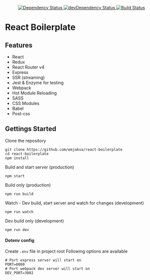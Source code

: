 <div align="center">
  <!-- Dependency Status -->
  <a href="https://david-dm.org/emjaksa/react-boilerplate">
    <img src="https://david-dm.org/emjaksa/react-boilerplate.svg" alt="Dependency Status" />
  </a>
  <!-- devDependency Status -->
  <a href="https://david-dm.org/emjaksae/react-boilerplate#info=devDependencies">
    <img src="https://david-dm.org/emjaksa/react-boilerplate/dev-status.svg" alt="devDependency Status" />
  </a>
  <!-- Build Status -->
  <a href="https://travis-ci.org/emjaksa/react-boilerplate">
    <img src="https://travis-ci.org/emjaksa/react-boilerplate.svg" alt="Build Status" />
  </a>
</div>

# React Boilerplate

## Features

* React
* Redux
* React Router v4
* Express
* SSR (streaming)
* Jest & Enzyme for testing
* Webpack
* Hot Module Reloading
* SASS
* CSS Modules
* Babel
* Post-css

## Gettings Started

Clone the repository
```
git clone https://github.com/emjaksa/react-boilerplate
cd react-boilerplate
npm install
``` 

Build and start server (production)
```
npm start
```

Build only (production)
```
npm run build
```

Watch - Dev build, start server and watch for changes (development)
```
npm run watch
```

Dev build only (development)
```
npm run dev
```

#### Dotenv config
Create ``.env`` file in project root
Following options are available
```
# Port express server will start on
PORT=8080
# Port webpack dev server will start on
DEV_PORT=3002
```
